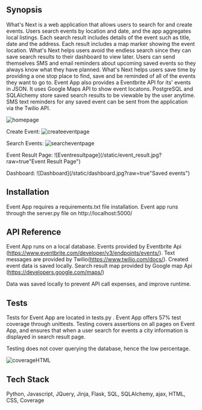 ## Synopsis

What's Next is a web application that allows users to search for and create events. Users search events by location and date, and the app aggregates local listings. Each search result includes details of the event such as title, date and the address. Each result includes a map marker showing the event location. What's Next helps users avoid the endless search since they can save search results to their dashboard to view later. Users can send themselves SMS and email reminders about upcoming saved events so they always know what they have planned. What's Next helps users save time by providing a one stop place to find, save and be reminded of all of the events they want to go to.  Event App also provides a Eventbrite API for its' events in JSON. 
It uses Google Maps API to show event locatons. PostgreSQL and SQLAlchemy store saved search results to be viewable by the user anytime. SMS text reminders for any saved event can be sent from the application via the Twilio API.  

![homepage](/homepage.jpg?raw=true "Homepage")

Create Event:
![createeventpage](/static/create_event.jpg?raw=true "Create Event Page")

Search Events:
![searcheventpage](/static/search_event.jpg?raw=true "Search for the Events")

Event Result Page: 
![Eventresultpage](/static/event_result.jpg?raw=true"Event Result Page")

Dashboard: 
![Dashboard](/static/dashboard.jpg?raw=true"Saved events")



## Installation
Event App requires a requirements.txt file installation. Event app runs through the server.py file on http://localhost:5000/


## API Reference

Event App runs on a local database. Events provided by Eventbrite Api (https://www.eventbrite.com/developer/v3/endpoints/events/). Text messages are provided by Twilio(https://www.twilio.com/docs/). Created event data is saved locally. Search result map provided by Google map Api (https://developers.google.com/maps/)

Data was saved locally to prevent API call expenses, and improve runtime. 

## Tests

Tests for Event App are located in tests.py . Event App offers 57% test coverage through unittests. Testing covers assertions on all pages on Event App, and ensures that when a user search for events a city information is displayed in search result page. 

Testing does not cover querying the database, hence the low percentage.

![coverageHTML](/static/coverage.jpg?raw=true "Testing Coverage")

## Tech Stack
Python, Javascript, JQuery, Jinja, Flask, SQL, SQLAlchemy, ajax, HTML, CSS, Coverage 



